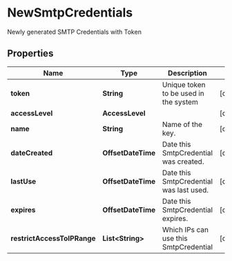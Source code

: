

# NewSmtpCredentials

Newly generated SMTP Credentials with Token

## Properties

Name | Type | Description | Notes
------------ | ------------- | ------------- | -------------
**token** | **String** | Unique token to be used in the system |  [optional]
**accessLevel** | **AccessLevel** |  |  [optional]
**name** | **String** | Name of the key. |  [optional]
**dateCreated** | **OffsetDateTime** | Date this SmtpCredential was created. |  [optional]
**lastUse** | **OffsetDateTime** | Date this SmtpCredential was last used. |  [optional]
**expires** | **OffsetDateTime** | Date this SmtpCredential expires. |  [optional]
**restrictAccessToIPRange** | **List&lt;String&gt;** | Which IPs can use this SmtpCredential |  [optional]



